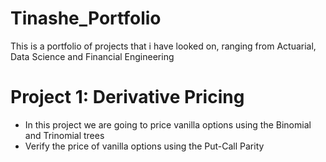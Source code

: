 # Tinashe_Portfolio
This is a portfolio of projects that i have looked on, ranging from Actuarial, Data Science and Financial Engineering

# Project 1: Derivative Pricing
* In this project we are going to price vanilla options using the Binomial and Trinomial trees
* Verify the price of vanilla options using the Put-Call Parity
  
